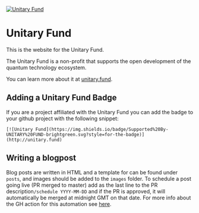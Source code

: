 [![Unitary Fund](https://img.shields.io/badge/Supported%20By-UNITARY%20FUND-brightgreen.svg?style=for-the-badge)](http://unitary.fund)

# Unitary Fund

This is the website for the Unitary Fund.

The Unitary Fund is a non-profit that supports the open development of 
the quantum technology ecosystem.

You can learn more about it at [unitary.fund](http://unitary.fund).

## Adding a Unitary Fund Badge

If you are a project affiliated with the Unitary Fund you can 
add the badge to your github project with the following snippet:

```
[![Unitary Fund](https://img.shields.io/badge/Supported%20By-UNITARY%20FUND-brightgreen.svg?style=for-the-badge)](http://unitary.fund)
```

## Writing a blogpost

Blog posts are written in HTML and a template for can be found under `posts`, and images should be added to the `images` folder.
To schedule a post going live (PR merged to master) add as the last line to the PR description`/schedule YYYY-MM-DD` and if the PR is approved, it will automatically be merged at midnight GMT on that date.
For more info about the GH action for this automation see [here](https://www.jasongaylord.com/blog/2020/07/31/schedule-merging-pull-requests-in-github).
